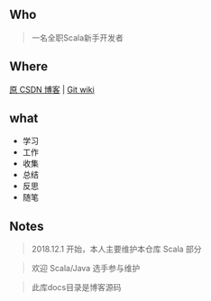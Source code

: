 
## Who

> 一名全职Scala新手开发者

## Where

[原 CSDN 博客](https://blog.csdn.net/qq_34446485) | [Git wiki](https://github.com/jxnu-liguobin/cs-summary-reflection/wiki) 

## what

* 学习 
* 工作
* 收集 
* 总结 
* 反思 
* 随笔

## Notes

> 2018.12.1 开始，本人主要维护本仓库 Scala 部分

> 欢迎 Scala/Java 选手参与维护

> 此库docs目录是博客源码